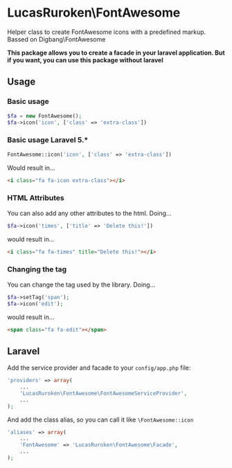 LucasRuroken\FontAwesome
========================

Helper class to create FontAwesome icons with a predefined markup. Bassed on Digbang\FontAwesome

**This package allows you to create a facade in your laravel application. But if you want, you can use this package without laravel**

Usage
-----

### Basic usage

```php
$fa = new FontAwesome();
$fa->icon('icon', ['class' => 'extra-class'])
```

### Basic usage Laravel 5.*
```php
FontAwesome::icon('icon', ['class' => 'extra-class'])
```


Would result in...

```html
<i class="fa fa-icon extra-class"></i>
```

### HTML Attributes

You can also add any other attributes to the html.
Doing...

```php
$fa->icon('times', ['title' => 'Delete this!'])
```

would result in...

```html
<i class="fa fa-times" title="Delete this!"></i>
```

### Changing the tag

You can change the tag used by the library.
Doing...

```php
$fa->setTag('span');
$fa->icon('edit');
```

would result in...

```html
<span class="fa fa-edit"></span>
```

Laravel
-------

Add the service provider and facade to your `config/app.php` file:

```php
'providers' => array(
	...
	'LucasRuroken\FontAwesome\FontAwesomeServiceProvider',
	...
);
```

And add the class alias, so you can call it like `\FontAwesome::icon`

```php
'aliases' => array(
	...
	'FontAwesome' => 'LucasRuroken\FontAwesome\Facade',
	...
);
```
